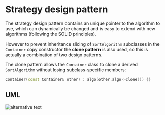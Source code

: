 # Strategy design pattern

The strategy design pattern contains an unique pointer to the algorithm to use, which can dynamically be changed and is easy to extend with new algorithms (following the SOLID principles). 

However to prevent inheritance slicing of `SortAlgorithm` subclasses in the `Container` copy constructor the **clone pattern** is also used, so this is actually a combination of two design patterns.

The clone pattern allows the `Container` class to clone a derived `SortAlgorithm` without losing subclass-specific members:

```C++
Container(const Container& other) : algo(other.algo->clone()) {}
```
## UML

![alternative text](http://www.plantuml.com/plantuml/proxy?src=https://raw.githubusercontent.com/jonathan-daniel/ModernDesignPatterns/master/StrategyPattern/doc/strategy_diagram.txt&fmt=svg)